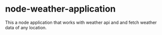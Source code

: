 # node-weather-application
This a node application that works with weather api and and fetch weather data of any location.
